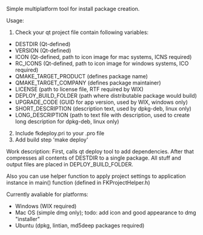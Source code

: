 Simple multiplatform tool for install package creation.

Usage:

1. Check your qt project file contain following variables:
  * DESTDIR (Qt-defined)
  * VERSION (Qt-defined)
  * ICON (Qt-defined, path to icon image for mac systems, ICNS required)
  * RC_ICONS (Qt-defined, path to icon image for windows systems, ICO required)
  * QMAKE_TARGET_PRODUCT (defines package name)
  * QMAKE_TARGET_COMPANY (defines package maintainer)
  * LICENSE (path to license file, RTF required by WIX)
  * DEPLOY_BUILD_FOLDER (path where distributable package would build)
  * UPGRADE_CODE (GUID for app version, used by WIX, windows only)
  * SHORT_DESCRIPTION (description text, used by dpkg-deb, linux only)
  * LONG_DESCRIPTION (path to text file with description, used to create long description for dpkg-deb, linux only)
2. Include fkdeploy.pri to your .pro file
3. Add build step 'make deploy'

Work description:
First, calls qt deploy tool to add dependencies.
After that compresses all contents of DESTDIR to a single package.
All stuff and output files are placed in DEPLOY_BUILD_FOLDER.

Also you can use helper function to apply project settings to application instance in main() function (defined in FKProjectHelper.h)

Currently avaliable for platforms:
  - Windows (WIX required)
  - Mac OS (simple dmg only); todo: add icon and good appearance to dmg "installer" 
  - Ubuntu (dpkg, lintian, md5deep packages required)

